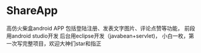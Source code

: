 # ShareApp
高仿火柴盒android APP
包括登陆注册、发表文字图片、评论点赞等功能，
前段用android studio开发
后台用eclipse开发（javabean+servlet)，
小白一枚，第一次写完整项目，欢迎大神们star和指正
